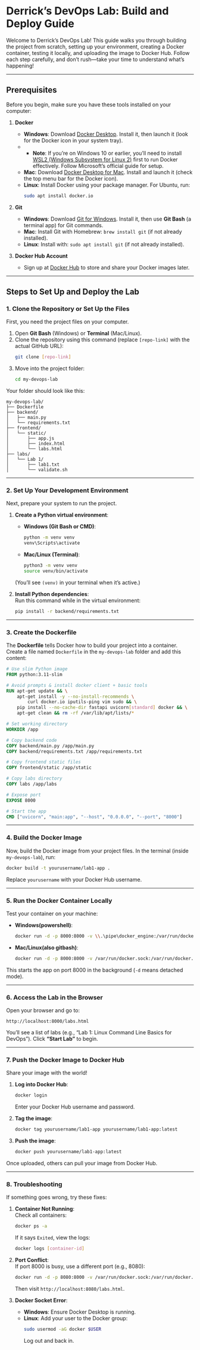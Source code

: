 # Derrick’s DevOps Lab: Build and Deploy Guide

Welcome to Derrick’s DevOps Lab! This guide walks you through building the project from scratch, setting up your environment, creating a Docker container, testing it locally, and uploading the image to Docker Hub. Follow each step carefully, and don’t rush—take your time to understand what’s happening!

---

## Prerequisites

Before you begin, make sure you have these tools installed on your computer:

1. **Docker**  
   - **Windows**: Download [Docker Desktop](https://www.docker.com/products/docker-desktop/). Install it, then launch it (look for the Docker icon in your system tray).
   - - **Note**: If you’re on Windows 10 or earlier, you’ll need to install [WSL2 (Windows Subsystem for Linux 2)](https://learn.microsoft.com/en-us/windows/wsl/install) first to run Docker effectively. Follow Microsoft’s official guide for setup.
   - **Mac**: Download [Docker Desktop for Mac](https://www.docker.com/products/docker-desktop/). Install and launch it (check the top menu bar for the Docker icon).  
   - **Linux**: Install Docker using your package manager. For Ubuntu, run:  
     ```bash
     sudo apt install docker.io
     ```

2. **Git**  
   - **Windows**: Download [Git for Windows](https://git-scm.com/download/win). Install it, then use **Git Bash** (a terminal app) for Git commands.  
   - **Mac**: Install Git with Homebrew: `brew install git` (if not already installed).  
   - **Linux**: Install with: `sudo apt install git` (if not already installed).  

3. **Docker Hub Account**  
   - Sign up at [Docker Hub](https://hub.docker.com/signup) to store and share your Docker images later.

---

## Steps to Set Up and Deploy the Lab

### 1. Clone the Repository or Set Up the Files

First, you need the project files on your computer.

1. Open **Git Bash** (Windows) or **Terminal** (Mac/Linux).  
2. Clone the repository using this command (replace `[repo-link]` with the actual GitHub URL):  
   ```bash
   git clone [repo-link]
   ```
3. Move into the project folder:  
   ```bash
   cd my-devops-lab
   ```

Your folder should look like this:  
```
my-devops-lab/
├── Dockerfile
├── backend/
│   ├── main.py
│   └── requirements.txt
├── frontend/
│   └── static/
│       ├── app.js
│       ├── index.html
│       └── labs.html
├── labs/
│   └── Lab 1/
│       ├── lab1.txt
│       └── validate.sh
```

---

### 2. Set Up Your Development Environment

Next, prepare your system to run the project.

1. **Create a Python virtual environment**:  
   - **Windows (Git Bash or CMD)**:  
     ```bash
     python -m venv venv
     venv\Scripts\activate
     ```  
   - **Mac/Linux (Terminal)**:  
     ```bash
     python3 -m venv venv
     source venv/bin/activate
     ```  
   (You’ll see `(venv)` in your terminal when it’s active.)  

2. **Install Python dependencies**:  
   Run this command while in the virtual environment:  
   ```bash
   pip install -r backend/requirements.txt
   ```

---

### 3. Create the Dockerfile

The **Dockerfile** tells Docker how to build your project into a container. Create a file named `Dockerfile` in the `my-devops-lab` folder and add this content:

```dockerfile
# Use slim Python image
FROM python:3.11-slim

# Avoid prompts & install docker client + basic tools
RUN apt-get update && \
    apt-get install -y --no-install-recommends \
        curl docker.io iputils-ping vim sudo && \
    pip install --no-cache-dir fastapi uvicorn[standard] docker && \
    apt-get clean && rm -rf /var/lib/apt/lists/*

# Set working directory
WORKDIR /app

# Copy backend code
COPY backend/main.py /app/main.py
COPY backend/requirements.txt /app/requirements.txt

# Copy frontend static files
COPY frontend/static /app/static

# Copy labs directory
COPY labs /app/labs

# Expose port
EXPOSE 8000

# Start the app
CMD ["uvicorn", "main:app", "--host", "0.0.0.0", "--port", "8000"]
```

---

### 4. Build the Docker Image

Now, build the Docker image from your project files. In the terminal (inside `my-devops-lab`), run:  
```bash
docker build -t yourusername/lab1-app .
```
Replace `yourusername` with your Docker Hub username.

---

### 5. Run the Docker Container Locally

Test your container on your machine:  

- **Windows(powershell)**:  
  ```bash
  docker run -d -p 8000:8000 -v \\.\pipe\docker_engine:/var/run/docker.sock yourusername/lab1-app
  ```  
- **Mac/Linux(also gitbash)**:  
  ```bash
  docker run -d -p 8000:8000 -v /var/run/docker.sock:/var/run/docker.sock yourusername/lab1-app
  ```

This starts the app on port 8000 in the background (`-d` means detached mode).

---

### 6. Access the Lab in the Browser

Open your browser and go to:  
```
http://localhost:8000/labs.html
```

You’ll see a list of labs (e.g., “Lab 1: Linux Command Line Basics for DevOps”). Click **“Start Lab”** to begin.

---

### 7. Push the Docker Image to Docker Hub

Share your image with the world!

1. **Log into Docker Hub**:  
   ```bash
   docker login
   ```  
   Enter your Docker Hub username and password.  

2. **Tag the image**:  
   ```bash
   docker tag yourusername/lab1-app yourusername/lab1-app:latest
   ```  

3. **Push the image**:  
   ```bash
   docker push yourusername/lab1-app:latest
   ```  

Once uploaded, others can pull your image from Docker Hub.

---

### 8. Troubleshooting

If something goes wrong, try these fixes:

1. **Container Not Running**:  
   Check all containers:  
   ```bash
   docker ps -a
   ```  
   If it says `Exited`, view the logs:  
   ```bash
   docker logs [container-id]
   ```

2. **Port Conflict**:  
   If port 8000 is busy, use a different port (e.g., 8080):  
   ```bash
   docker run -d -p 8080:8000 -v /var/run/docker.sock:/var/run/docker.sock yourusername/lab1-app
   ```  
   Then visit `http://localhost:8080/labs.html`.

3. **Docker Socket Error**:  
   - **Windows**: Ensure Docker Desktop is running.  
   - **Linux**: Add your user to the Docker group:  
     ```bash
     sudo usermod -aG docker $USER
     ```  
     Log out and back in.
